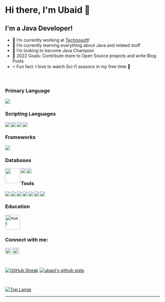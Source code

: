 # Hi there, I'm Ubaid 👋

## I'm a Java Developer!

- 🔭 I’m currently working at [Technosoft][website]!
- 🌱 I’m currently learning everything about Java and related stuff
- 👯 I’m looking to become Java Champion
- 🥅 2022 Goals: Contribute more to Open Source projects and write Blog Posts
- ⚡ Fun fact: I love to watch Sci-fi seasons in my free time 🤣

<br/>

### Primary Language
<img src="https://img.icons8.com/color/48/000000/java-coffee-cup-logo.png"/>

### Scripting Languages
<img align="left" src="https://img.icons8.com/color/48/000000/javascript.png"/>
<img align="left" src="https://img.icons8.com/color/48/000000/html-5.png"/>
<img align="left" src="https://img.icons8.com/color/48/000000/python.png"/>
<img src="https://img.icons8.com/color/48/000000/css3.png"/>

### Frameworks
<img src="https://img.icons8.com/color/48/000000/spring-logo.png"/>

### Databases
<img  align="left" height="48" src="https://www.mysql.com/common/logos/logo-mysql-170x115.png">
<img align="left" src="https://img.icons8.com/color/48/000000/postgreesql.png"/>
<img src="https://img.icons8.com/color/48/000000/mongodb.png"/>

### Tools
<img align="left" src="https://img.icons8.com/color/48/000000/intellij-idea.png"/>
<img align="left" src="https://img.icons8.com/officel/48/000000/java-eclipse.png"/>
<img align="left" src="https://img.icons8.com/fluent/48/000000/visual-studio-code-2019.png"/>
<img align="left" src="https://img.icons8.com/color/48/000000/git.png"/>
<img align="left" src="https://img.icons8.com/fluent/48/000000/github.png"/>
<img align="left" src="https://img.icons8.com/color/48/000000/docker.png"/>
<img src="https://img.icons8.com/color/48/000000/ubuntu.png"/>

</br>

### Education
[<img alt="nust" alt="Bachelor of Software Engineering" width="48px" src="https://seeklogo.com/images/N/nust-logo-E161A9240F-seeklogo.com.png"/>][seecs-nust]


### Connect with me:
[<img align="left" alt="Twitter" width="22px" src="https://cdn.jsdelivr.net/npm/simple-icons@v3/icons/twitter.svg" />][twitter]
[<img align="left" alt="LinkedIn" width="22px" src="https://cdn.jsdelivr.net/npm/simple-icons@v3/icons/linkedin.svg" />][linkedin]
<br/>
<br/>
<br/>

[![GitHub Streak](https://github-readme-streak-stats.herokuapp.com/?user=ubaid4j&theme=highcontrast)](#)
[![ubaid's github stats](https://github-readme-stats.vercel.app/api?username=ubaid4j&count_private=true&show_icons=true&theme=highcontrast)](#)

<br/>

[![Top Langs](https://github-readme-stats.vercel.app/api/top-langs/?username=ubaid4j&hide=jupyter%20notebook,php&layout=compact&theme=highcontrast)](#)

---

[website]: https://techno-soft.com/
[twitter]: https://twitter.com/ubaid4j
[linkedin]: https://www.linkedin.com/in/ubaid4j
[seecs-nust]: http://www.nust.edu.pk/INSTITUTIONS/Schools/SEECS/Pages/default.aspx 
